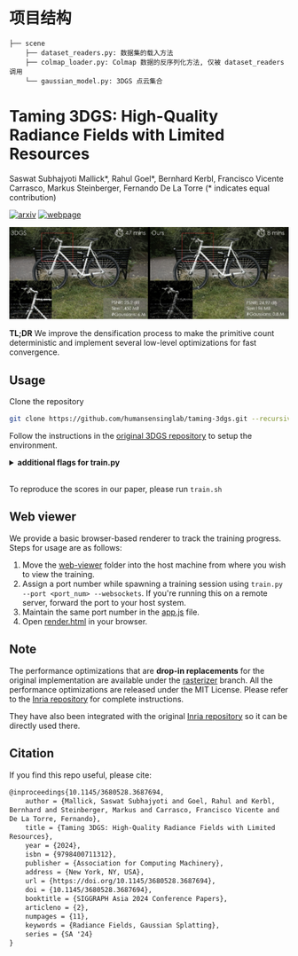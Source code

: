# 项目结构

```
├── scene
    ├── dataset_readers.py: 数据集的载入方法
    ├── colmap_loader.py: Colmap 数据的反序列化方法, 仅被 dataset_readers 调用 
    └── gaussian_model.py: 3DGS 点云集合
```

# Taming 3DGS: High-Quality Radiance Fields with Limited Resources

Saswat Subhajyoti Mallick*, Rahul Goel*, Bernhard Kerbl, Francisco Vicente Carrasco, Markus Steinberger, Fernando De La Torre (* indicates equal
contribution)

[![arxiv](https://img.shields.io/badge/arxiv-2406.15643-red)](https://arxiv.org/abs/2406.15643)
[![webpage](https://img.shields.io/badge/webpage-green)](https://humansensinglab.github.io/taming-3dgs/)

<p align="center">
    <img src="assets/teaser_taming.jpg" width="700px"/>
</p>

**TL;DR** We improve the densification process to make the primitive count deterministic and implement several low-level optimizations for fast
convergence.

## Usage

Clone the repository

```bash
git clone https://github.com/humansensinglab/taming-3dgs.git --recursive
```

Follow the instructions in the [original 3DGS repository](https://github.com/graphdeco-inria/gaussian-splatting) to setup the environment.

<details>
<summary><span style="font-weight: bold;">additional flags for train.py</span></summary>

#### --cams

Number of cameras required to compute gaussian scores. Default set to 10.

#### --budget

The final number of gaussians to end up with. Can be a float or an integer based on `--mode`.

#### --mode

multiplier: the final count of gaussians will be `multiplier` x the initial (SfM) count <br>
final_count: the final count of gaussians will be set exactly to `final_count`.

#### --websockets

Whether to use the web based viewer or not.

#### --ho_iteration

High opacity gaussians will be enabled from which iteration. Defaults to 15000 (after densification ends).

#### --sh_lower

Whether to enable less-frequent (once every 16 iterations) SH updates to gain speed.

#### --benchmark_dir

The location of the folder where the timing results are stored. No time profiling will be done if left blank.

</details>
<br>

To reproduce the scores in our paper, please run `train.sh`

## Web viewer

We provide a basic browser-based renderer to track the training progress. Steps for usage are as follows: <br>

1. Move the [web-viewer](./web_viewer/) folder into the host machine from where you wish to view the training.
2. Assign a port number while spawning a training session using `train.py --port <port_num> --websockets`. If you're running this on a remote server,
   forward the port to your host system.
3. Maintain the same port number in the [app.js](./web_viewer/app.js) file.
4. Open [render.html](./web_viewer/render.html) in your browser.

## Note

The performance optimizations that are **drop-in replacements** for the original implementation are available under
the [rasterizer](https://github.com/humansensinglab/taming-3dgs/tree/rasterizer) branch. All the performance optimizations are released under the MIT
License. Please refer to the [Inria repository](https://github.com/graphdeco-inria/gaussian-splatting) for complete instructions.

They have also been integrated with the original [Inria repository](https://github.com/graphdeco-inria/gaussian-splatting) so it can be directly used
there.

## Citation

If you find this repo useful, please cite:

```
@inproceedings{10.1145/3680528.3687694,
    author = {Mallick, Saswat Subhajyoti and Goel, Rahul and Kerbl, Bernhard and Steinberger, Markus and Carrasco, Francisco Vicente and De La Torre, Fernando},
    title = {Taming 3DGS: High-Quality Radiance Fields with Limited Resources},
    year = {2024},
    isbn = {9798400711312},
    publisher = {Association for Computing Machinery},
    address = {New York, NY, USA},
    url = {https://doi.org/10.1145/3680528.3687694},
    doi = {10.1145/3680528.3687694},
    booktitle = {SIGGRAPH Asia 2024 Conference Papers},
    articleno = {2},
    numpages = {11},
    keywords = {Radiance Fields, Gaussian Splatting},
    series = {SA '24}
}

```
